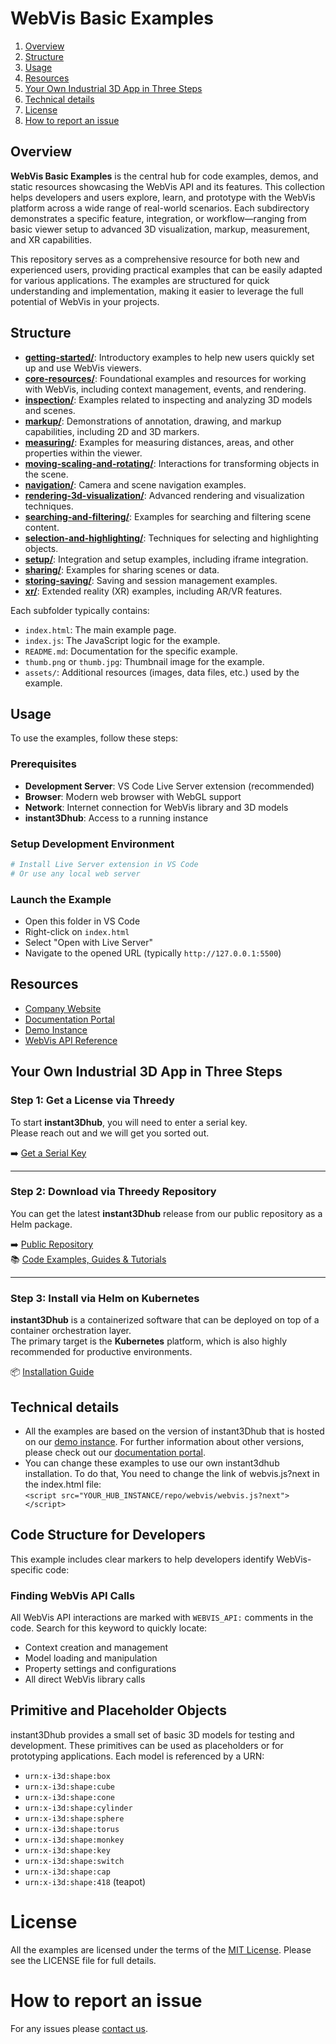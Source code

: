 # WebVis Basic Examples

<!-- TOC -->
1. [Overview](#overview)
2. [Structure](#structure)
3. [Usage](#usage)
4. [Resources](#resources)
5. [Your Own Industrial 3D App in Three Steps](#your-own-industrial-3d-app-in-three-steps)
6. [Technical details](#technical-details)
7. [License](#license)
8. [How to report an issue](#how-to-report-an-issue)
<!-- /TOC -->

## Overview

**WebVis Basic Examples** is the central hub for code examples, demos, and static resources showcasing the WebVis API and its features. This collection helps developers and users explore, learn, and prototype with the WebVis platform across a wide range of real-world scenarios. Each subdirectory demonstrates a specific feature, integration, or workflow—ranging from basic viewer setup to advanced 3D visualization, markup, measurement, and XR capabilities.

This repository serves as a comprehensive resource for both new and experienced users, providing practical examples that can be easily adapted for various applications. The examples are structured for quick understanding and implementation, making it easier to leverage the full potential of WebVis in your projects.

## Structure

- [**getting-started/**](getting-started/): Introductory examples to help new users quickly set up and use WebVis viewers.
- [**core-resources/**](core-resources/): Foundational examples and resources for working with WebVis, including context management, events, and rendering.
- [**inspection/**](inspection/): Examples related to inspecting and analyzing 3D models and scenes.
- [**markup/**](markup/): Demonstrations of annotation, drawing, and markup capabilities, including 2D and 3D markers.
- [**measuring/**](measuring/): Examples for measuring distances, areas, and other properties within the viewer.
- [**moving-scaling-and-rotating/**](moving-scaling-and-rotating/): Interactions for transforming objects in the scene.
- [**navigation/**](navigation/): Camera and scene navigation examples.
- [**rendering-3d-visualization/**](rendering-3d-visualization/): Advanced rendering and visualization techniques.
- [**searching-and-filtering/**](searching-and-filtering/): Examples for searching and filtering scene content.
- [**selection-and-highlighting/**](selection-and-highlighting/): Techniques for selecting and highlighting objects.
- [**setup/**](setup/): Integration and setup examples, including iframe integration.
- [**sharing/**](sharing/): Examples for sharing scenes or data.
- [**storing-saving/**](storing-saving/): Saving and session management examples.
- [**xr/**](xr/): Extended reality (XR) examples, including AR/VR features.

Each subfolder typically contains:
- `index.html`: The main example page.
- `index.js`: The JavaScript logic for the example.
- `README.md`: Documentation for the specific example.
- `thumb.png` or `thumb.jpg`: Thumbnail image for the example.
- `assets/`: Additional resources (images, data files, etc.) used by the example.

## Usage
To use the examples, follow these steps:
### Prerequisites

- **Development Server**: VS Code Live Server extension (recommended)
- **Browser**: Modern web browser with WebGL support
- **Network**: Internet connection for WebVis library and 3D models
- **instant3Dhub**: Access to a running instance

### Setup Development Environment
   ```bash
   # Install Live Server extension in VS Code
   # Or use any local web server
   ```

### Launch the Example
   - Open this folder in VS Code
   - Right-click on `index.html`
   - Select "Open with Live Server"
   - Navigate to the opened URL (typically `http://127.0.0.1:5500`)


## Resources

- [Company Website](https://threedy.io)
- [Documentation Portal](https://docs.threedy.io)
- [Demo Instance](https://demo.threedy.io)
- [WebVis API Reference](https://docs.threedy.io/latest/tutorials/dev_tutorials/tutorials/webvis.html)

## Your Own Industrial 3D App in Three Steps

### Step 1: Get a License via Threedy

To start **instant3Dhub**, you will need to enter a serial key.  
Please reach out and we will get you sorted out.

➡️ [Get a Serial Key](https://www.threedy.io/who-we-are/contact-us)

---

### Step 2: Download via Threedy Repository

You can get the latest **instant3Dhub** release from our public repository as a Helm package.

➡️ [Public Repository](https://repo.threedy.io/)  
📚 [Code Examples, Guides & Tutorials](./)

---

### Step 3: Install via Helm on Kubernetes

**instant3Dhub** is a containerized software that can be deployed on top of a container orchestration layer.  
The primary target is the **Kubernetes** platform, which is also highly recommended for productive environments.

📦 [Installation Guide](https://docs.threedy.io/latest/doc/integration/README.html)

## Technical details

- All the examples are based on the version of instant3Dhub that is hosted on our [demo instance](https://demo.threedy.io). For further information about other versions, please check out our [documentation portal](https://docs.threedy.io).
- You can change these examples to use our own instant3dhub installation. To do that, You need to change the link of webvis.js?next in the index.html file:  
  `<script src="YOUR_HUB_INSTANCE/repo/webvis/webvis.js?next"></script>`

## Code Structure for Developers

This example includes clear markers to help developers identify WebVis-specific code:

### Finding WebVis API Calls

All WebVis API interactions are marked with `WEBVIS_API:` comments in the code. Search for this keyword to quickly locate:

- Context creation and management
- Model loading and manipulation
- Property settings and configurations
- All direct WebVis library calls

## Primitive and Placeholder Objects

instant3Dhub provides a small set of basic 3D models for testing and development. These primitives can be used as placeholders or for prototyping applications. Each model is referenced by a URN:

- `urn:x-i3d:shape:box`
- `urn:x-i3d:shape:cube`
- `urn:x-i3d:shape:cone`
- `urn:x-i3d:shape:cylinder`
- `urn:x-i3d:shape:sphere`
- `urn:x-i3d:shape:torus`
- `urn:x-i3d:shape:monkey`
- `urn:x-i3d:shape:key`
- `urn:x-i3d:shape:switch`
- `urn:x-i3d:shape:cap`
- `urn:x-i3d:shape:418` (teapot)

# License

All the examples are licensed under the terms of the [MIT License](./LICENSE). Please see the LICENSE file for full details.

# How to report an issue

For any issues please [contact us](mailto:github-threedy@threedy.io).
